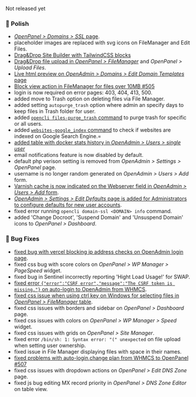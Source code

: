 Not released yet

### 💅 Polish
- [*OpenPanel > Domains > SSL* page](/docs/panel/domains/ssl/).
- placeholder images are replaced with svg icons on FileManager and Edit Files.
- [Drag&Drop Site Builder with TailwindCSS blocks](https://i.postimg.cc/3rwh6Kp8/2025-06-02-14-54.png)
- [Drag&Drop file upload in *OpenPanel > FileManager*](https://i.postimg.cc/RSDpS9yV/2025-06-02-14-49.png) and *OpenPanel > Upload Files*.
- [Live html preview on *OpenAdmin > Domains > Edit Domain Templates* page](https://i.postimg.cc/0j7nCVmX/25c1a2d63b4132.gif)
- [Block view action in FileManager for files over 10MB #505](https://github.com/stefanpejcic/OpenPanel/issues/505)
- login is now required on error pages: 403, 404, 413, 500.
- added move to Trash option on deleting files via File Manager.
- added setting `autopurge_trash` option where admin an specify days to keep files in Trash folder for user.
- added [`opencli files-purge_trash` command](https://dev.openpanel.com/cli/files.html#Purge-Trash) to purge trash for specific or all users.
- added [`websites-google_index` command](https://dev.openpanel.com/cli/websites.html#Google-Index) to check if websites are indexed on Google Search Engine.=
- [added table with docker stats history in *OpenAdmin > Users > single user*](https://i.postimg.cc/vb27SffN/2025-06-03-14-30.png)
- email notifications feature is now disabled by default.
- default php verison setting is removed from *OpenAdmin > Settings > OpenPanel* page.
- username is no longer random generated on *OpenAdmin > Users >  Add* form.
- [Varnish cache is now indicated on the Webserver field in *OpenAdmin > Users > Add* form](https://i.postimg.cc/G2vq1GgH/2025-06-04-12-03.png).
- [*OpenAdmin > Settings > Edit Defaults* page is added for Administrators to configure defaults for new user accounts](https://i.postimg.cc/qqbnf7rN/2025-06-04-12-04.png).
- fixed error running `opencli domain-ssl <DOMAIN> info` command.
- added 'Change Docroot', 'Suspend Domain' and 'Unsuspend Domain' icons to *OpenPanel > Dashboard*.

### 🐛 Bug Fixes
- [fixed bug with vercel blocking ip address checks on OpenAdmin login page](https://i.postimg.cc/hGLQtNLG/2025-06-02-17-29.png).
- fixed css bug with score colors on *OpenPanel > WP Manager > PageSpeed* widget.
- fixed bug in Sentinel incorrectly reporting 'Hight Load Usage!' for SWAP.
- [fixed error `{"error":"CSRF error","message":"The CSRF token is missing."}` on auto-login to OpenAdmin from WHMCS](https://i.postimg.cc/q7xgTyrh/2025-06-02-17-31.png).
- [fixed css issue when using ctrl key on Windows for selecting files in *OpenPanel > FileManager* table](https://i.postimg.cc/QN7746YS/2025-06-02-18-18.png).
- fixed css issues with borders and sidebar on *OpenPanel > Dashboard* page.
- fixed css issues with colors on *OpenPanel > WP Manager > Speed* widget.
- fixed css issues with grids on *OpenPanel > Site Manager*.
- fixed error `/bin/sh: 1: Syntax error: "(" unexpected` on file upload when setting user ownership.
- fixed issue in File Manager displaying files with space in their names.
- [fixed problems with auto-login,change plan from WHMCS to OpenPanel #507](https://github.com/stefanpejcic/OpenPanel/issues/507)
- fixed css issues with dropdown actions on *OpenPanel > Edit DNS Zone* page.
- fixed js bug editing MX record priority in *OpenPanel > DNS Zone Editor* on table view.
